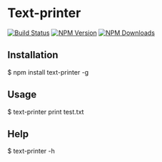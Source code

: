 # Text-printer

[![Build Status](http://img.shields.io/travis/hiyoushu/text-printer.svg?style=flat)](https://www.npmjs.org/package/text-printer)
[![NPM Version](http://img.shields.io/npm/v/text-printer.svg?style=flat)](https://www.npmjs.org/package/text-printer)
[![NPM Downloads](https://img.shields.io/npm/dm/text-printer.svg?style=flat)](https://www.npmjs.org/package/text-printer)

## Installation

  $ npm install text-printer -g

## Usage

  $ text-printer print test.txt

## Help

  $ text-printer -h
